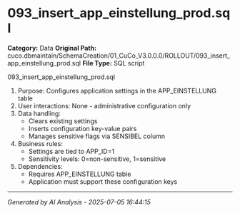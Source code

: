 # 093_insert_app_einstellung_prod.sql

**Category:** Data
**Original Path:** cuco.dbmaintain/SchemaCreation/01_CuCo_V3.0.0.0/ROLLOUT/093_insert_app_einstellung_prod.sql
**File Type:** SQL script

093_insert_app_einstellung_prod.sql
1. Purpose: Configures application settings in the APP_EINSTELLUNG table
2. User interactions: None - administrative configuration only
3. Data handling:
   - Clears existing settings
   - Inserts configuration key-value pairs
   - Manages sensitive flags via SENSIBEL column
4. Business rules:
   - Settings are tied to APP_ID=1
   - Sensitivity levels: 0=non-sensitive, 1=sensitive
5. Dependencies:
   - Requires APP_EINSTELLUNG table
   - Application must support these configuration keys

---
*Generated by AI Analysis - 2025-07-05 16:44:15*
